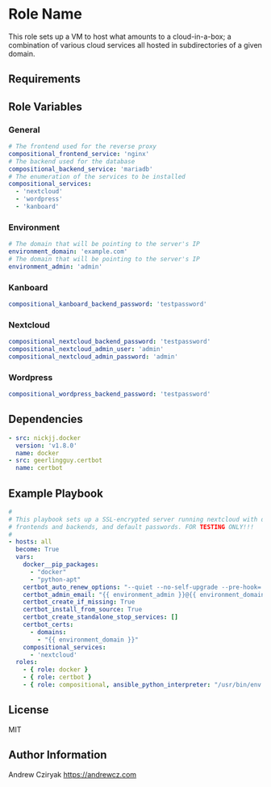Role Name
=========

This role sets up a VM to host what amounts to a cloud-in-a-box; a combination of various cloud services all hosted in subdirectories of a given domain.

Requirements
------------

Role Variables
--------------

### General

```yaml
# The frontend used for the reverse proxy
compositional_frontend_service: 'nginx'
# The backend used for the database
compositional_backend_service: 'mariadb'
# The enumeration of the services to be installed
compositional_services:
  - 'nextcloud'
  - 'wordpress'
  - 'kanboard'
```

### Environment

```yaml
# The domain that will be pointing to the server's IP
environment_domain: 'example.com'
# The domain that will be pointing to the server's IP
environment_admin: 'admin'
```

### Kanboard

```yaml
compositional_kanboard_backend_password: 'testpassword'
```

### Nextcloud

```yaml
compositional_nextcloud_backend_password: 'testpassword'
compositional_nextcloud_admin_user: 'admin'
compositional_nextcloud_admin_password: 'admin'
```

### Wordpress

```yaml
compositional_wordpress_backend_password: 'testpassword'
```

Dependencies
------------

```yaml
- src: nickjj.docker
  version: 'v1.8.0'
  name: docker
- src: geerlingguy.certbot
  name: certbot
```

Example Playbook
----------------

```yaml
#
# This playbook sets up a SSL-encrypted server running nextcloud with default
# frontends and backends, and default passwords. FOR TESTING ONLY!!!
#
- hosts: all
  become: True
  vars:
    docker__pip_packages:
      - "docker"
      - "python-apt"
    certbot_auto_renew_options: "--quiet --no-self-upgrade --pre-hook='docker stop nginx' --post-hook='docker start nginx'"
    certbot_admin_email: "{{ environment_admin }}@{{ environment_domain }}"
    certbot_create_if_missing: True
    certbot_install_from_source: True
    certbot_create_standalone_stop_services: []
    certbot_certs:
      - domains:
        - "{{ environment_domain }}"
    compositional_services:
      - 'nextcloud'
  roles:
    - { role: docker }
    - { role: certbot }
    - { role: compositional, ansible_python_interpreter: "/usr/bin/env python-docker"}
```

License
-------

MIT

Author Information
------------------

Andrew Cziryak
https://andrewcz.com
